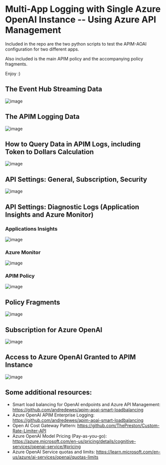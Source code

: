# Multi-App Logging with Single Azure OpenAI Instance -- Using Azure API Management

Included in the repo are the two python scripts to test the APIM-AOAI configuration for two different apps.

Also included is the main APIM policy and the accompanying policy fragments.

Enjoy :)

## The Event Hub Streaming Data
![image](https://github.com/blazekids4/apim-multiapp-logging/assets/45666337/be37da04-4dbb-474f-9f56-1ab302f2fcf9)

## The APIM Logging Data
![image](https://github.com/blazekids4/apim-multiapp-logging/assets/45666337/88045009-93c8-4a24-8e19-875ae05d2eed)

## How to Query Data in APIM Logs, including Token to Dollars Calculation
![image](https://github.com/blazekids4/apim-multiapp-logging/assets/45666337/410e46bb-d909-4aea-b66a-b094cd3e537b)



## API Settings:  General, Subscription, Security
![image](https://github.com/blazekids4/apim-multiapp-logging/assets/45666337/f68060fc-21ee-447c-82bc-0b85a17d8c98)

## API Settings:  Diagnostic Logs (Application Insights and Azure Monitor)

### Applications Insights
![image](https://github.com/blazekids4/apim-multiapp-logging/assets/45666337/06b61d75-a959-4063-91e2-e866980a3c49)

### Azure Monitor
![image](https://github.com/blazekids4/apim-multiapp-logging/assets/45666337/e6f1e629-ba08-4c03-bf0e-c37ce24168b0)

### APIM Policy
![image](https://github.com/blazekids4/apim-multiapp-logging/assets/45666337/e81cc807-3722-49cd-80b3-bc6143c8a37e)

## Policy Fragments
![image](https://github.com/blazekids4/apim-multiapp-logging/assets/45666337/6f932f9c-ba7e-4457-9883-d2bb6ab00aff)

## Subscription for Azure OpenAI
![image](https://github.com/blazekids4/apim-multiapp-logging/assets/45666337/830b7fa1-75e0-4d2d-be65-3f8041788ddb)

## Access to Azure OpenAI Granted to APIM Instance
![image](https://github.com/blazekids4/apim-multiapp-logging/assets/45666337/402ee6c2-6b01-44ff-918d-57eecadfb9df)

## Some additional resources:
- Smart load balancing for OpenAI endpoints and Azure API Management:  https://github.com/andredewes/apim-aoai-smart-loadbalancing
- Azure OpenAI APIM Enterprise Logging: https://github.com/andredewes/apim-aoai-smart-loadbalancing
- Open AI Cost Gateway Pattern:  https://github.com/ThePreston/Custom-Rate-Limiter-API
- Azure OpenAI Model Pricing (Pay-as-you-go):  https://azure.microsoft.com/en-us/pricing/details/cognitive-services/openai-service/#pricing
- Azure OpenAI Service quotas and limits:  https://learn.microsoft.com/en-us/azure/ai-services/openai/quotas-limits

  

